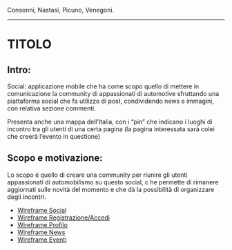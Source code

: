 Consonni, Nastasi, Picuno, Venegoni.
<hr>

<h1>TITOLO</h1>

<h2>Intro: </h2>
<p>
Social: applicazione mobile che ha come scopo quello di mettere in comunicazione la community di appassionati
 di automotive sfruttando una piattaforma social che fa utilizzo di post, condividendo news e immagini, con relativa sezione commenti.

Presenta anche una mappa dell’Italia, con i “pin” che indicano i luoghi di incontro tra gli utenti di 
una certa pagina (la pagina interessata sarà colei che creerà l’evento in questione)

<h2>Scopo e motivazione:</h2>

Lo scopo è quello di creare una community per riunire gli utenti appassionati di automobilismo su questo social, c
he permette di rimanere aggiornati sulle novità del momento e che dà la possibilità di organizzare degli incontri. 



<ul>
<li><a href="https://wireframe.cc/w54CQa">Wireframe Social</a></li>
 <li><a href="https://wireframe.cc/5QKU0w">Wireframe Registrazione/Accedi</a></li>
 <li><a href="https://wireframe.cc/U3LoLr">Wireframe Profilo</a></li>
<li><a href="https://wireframe.cc/DyoQnj">Wireframe News</a></li>
<li><a href="https://wireframe.cc/AJ9ykL">Wireframe Eventi</a></li>
</ul>
</p>
